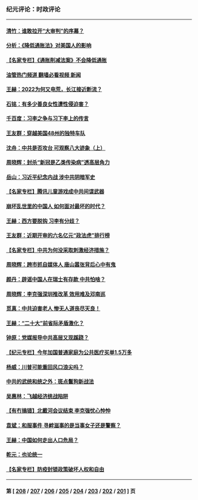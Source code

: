 ### 纪元评论：时政评论
---
#### [清竹：谁敢拉开“大审判”的序幕？](../../pages/nsc1025/n13807508.md?08230330) 
#### [分析：《降低通胀法》对美国人的影响](../../pages/nsc1025/n13807179.md?08230330) 
#### [【名家专栏】《通胀削减法案》不会降低通胀](../../pages/nsc1025/n13807172.md?08230330) 
#### [油管热门频道 翻墙必看视频 新闻](ok?08230330)
#### [王赫：2022为何又电荒，长江接近断流？](../../pages/nsc1025/n13806942.md?08230330) 
#### [石铭：有多少善良女性遭性侵迫害？](../../pages/nsc1025/n13806994.md?08230330) 
#### [千百度：习李之争与习下李上的传言](../../pages/nsc1025/n13806971.md?08230330) 
#### [王友群：穿越美国48州的独特车队](../../pages/nsc1025/n13806826.md?08230330) 
#### [沈舟：中共是否攻台 可观察八大迹象（上）](../../pages/nsc1025/n13806866.md?08230330) 
#### [周晓辉：封杀“新冠是乙类传染病”透高层角力](../../pages/nsc1025/n13806714.md?08230330) 
#### [岳山：习近平纪念内战 涉中共阴暗军史](../../pages/nsc1025/n13806669.md?08230330) 
#### [【名家专栏】腾讯儿童游戏成中共间谍武器](../../pages/nsc1025/n13806034.md?08230330) 
#### [崩坏乱世里的中国人 如何面对最坏的时代？](../../pages/nsc1025/n13806590.md?08230330) 
#### [王赫：西方要脱钩 习李有分歧？](../../pages/nsc1025/n13806338.md?08230330) 
#### [王友群：近期开审的六名亿元“政法虎”排行榜](../../pages/nsc1025/n13806233.md?08230330) 
#### [【名家专栏】中共为何没采取刺激经济措施？](../../pages/nsc1025/n13805293.md?08230330) 
#### [周晓辉：跨市抓自媒体人 唐山嚣张背后心中有鬼](../../pages/nsc1025/n13806228.md?08230330) 
#### [颜丹：辟谣中国人在瑞士有存款 中共怕啥？](../../pages/nsc1025/n13806126.md?08230330) 
#### [周晓辉：李克强深圳推改革 效用难及邓南巡](../../pages/nsc1025/n13805874.md?08230330) 
#### [觅真：中共迫害老人 惨无人道丧尽天良！](../../pages/nsc1025/n13805777.md?08230330) 
#### [王赫：“二十大”前省际矛盾激化？](../../pages/nsc1025/n13805599.md?08230330) 
#### [钟原：党媒报导中共高层又现蹊跷？](../../pages/nsc1025/n13805608.md?08230330) 
#### [【纪元专栏】今年加国普通家庭为公共医疗买单1.5万多](../../pages/nsc1025/n13805493.md?08230330) 
#### [杨威：川普可能重回风口浪尖吗？](../../pages/nsc1025/n13804966.md?08230330) 
#### [中共的武统和统之外：斑点鬣狗新战法](../../pages/nsc1025/n13805448.md?08230330) 
#### [吴惠林：飞越经济统战陷阱](../../pages/nsc1025/n13805363.md?08230330) 
#### [【有冇搞错】北戴河会议结束 李克强忧心忡忡](../../pages/nsc1025/n13804836.md?08230330) 
#### [袁斌：和服事件 寻衅滋事的是当事女子还是警察？](../../pages/nsc1025/n13805053.md?08230330) 
#### [王赫：中国如何走出人口危局？](../../pages/nsc1025/n13804930.md?08230330) 
#### [乾元：也论统一](../../pages/nsc1025/n13804935.md?08230330) 
#### [【名家专栏】防疫封锁政策破坏人权和自由](../../pages/nsc1025/n13804521.md?08230330) 

---
#### 第 [ [208](./208.md?08230330) / [207](./207.md?08230330) / [206](./206.md?08230330) / [205](./205.md?08230330) / [204](./204.md?08230330) / [203](./203.md?08230330) / [202](./202.md?08230330) / [201](./201.md?08230330) ] 页
